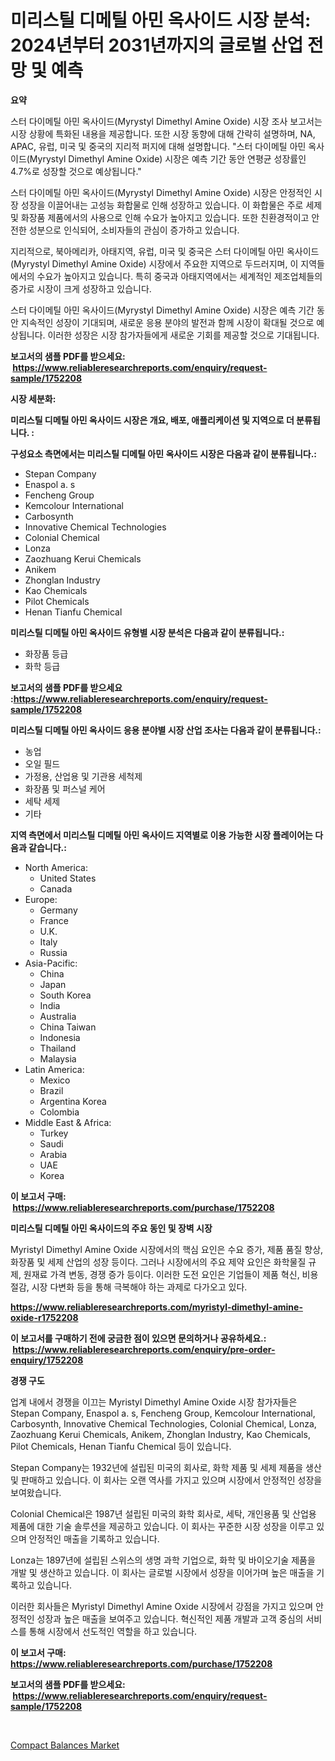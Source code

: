 <p><h1>미리스틸 디메틸 아민 옥사이드 시장 분석: 2024년부터 2031년까지의 글로벌 산업 전망 및 예측</h1></p><p><strong>요약</strong></p>
<p><p>스터 다이메틸 아민 옥사이드(Myrystyl Dimethyl Amine Oxide) 시장 조사 보고서는 시장 상황에 특화된 내용을 제공합니다. 또한 시장 동향에 대해 간략히 설명하며, NA, APAC, 유럽, 미국 및 중국의 지리적 퍼지에 대해 설명합니다. "스터 다이메틸 아민 옥사이드(Myrystyl Dimethyl Amine Oxide) 시장은 예측 기간 동안 연평균 성장률인 4.7%로 성장할 것으로 예상됩니다."</p><p>스터 다이메틸 아민 옥사이드(Myrystyl Dimethyl Amine Oxide) 시장은 안정적인 시장 성장을 이끌어내는 고성능 화합물로 인해 성장하고 있습니다. 이 화합물은 주로 세제 및 화장품 제품에서의 사용으로 인해 수요가 높아지고 있습니다. 또한 친환경적이고 안전한 성분으로 인식되어, 소비자들의 관심이 증가하고 있습니다.</p><p>지리적으로, 북아메리카, 아태지역, 유럽, 미국 및 중국은 스터 다이메틸 아민 옥사이드(Myrystyl Dimethyl Amine Oxide) 시장에서 주요한 지역으로 두드러지며, 이 지역들에서의 수요가 높아지고 있습니다. 특히 중국과 아태지역에서는 세계적인 제조업체들의 증가로 시장이 크게 성장하고 있습니다.</p><p>스터 다이메틸 아민 옥사이드(Myrystyl Dimethyl Amine Oxide) 시장은 예측 기간 동안 지속적인 성장이 기대되며, 새로운 응용 분야의 발전과 함께 시장이 확대될 것으로 예상됩니다. 이러한 성장은 시장 참가자들에게 새로운 기회를 제공할 것으로 기대됩니다.</p></p>
<p><strong>보고서의 샘플 PDF를 받으세요: &nbsp;<a href="https://www.reliableresearchreports.com/enquiry/request-sample/1752208">https://www.reliableresearchreports.com/enquiry/request-sample/1752208</a></strong></p>
<p><strong>시장 세분화:</strong></p>
<p><strong> 미리스틸 디메틸 아민 옥사이드 시장은 개요, 배포, 애플리케이션 및 지역으로 더 분류됩니다. :</strong></p>
<p><strong>구성요소 측면에서는 미리스틸 디메틸 아민 옥사이드 시장은 다음과 같이 분류됩니다.:</strong></p>
<p><ul><li>Stepan Company</li><li>Enaspol a. s</li><li>Fencheng Group</li><li>Kemcolour International</li><li>Carbosynth</li><li>Innovative Chemical Technologies</li><li>Colonial Chemical</li><li>Lonza</li><li>Zaozhuang Kerui Chemicals</li><li>Anikem</li><li>Zhonglan Industry</li><li>Kao Chemicals</li><li>Pilot Chemicals</li><li>Henan Tianfu Chemical</li></ul></p>
<p><strong> 미리스틸 디메틸 아민 옥사이드 유형별 시장 분석은 다음과 같이 분류됩니다.:</strong></p>
<p><ul><li>화장품 등급</li><li>화학 등급</li></ul></p>
<p><strong>보고서의 샘플 PDF를 받으세요 :<a href="https://www.reliableresearchreports.com/enquiry/request-sample/1752208">https://www.reliableresearchreports.com/enquiry/request-sample/1752208</a></strong></p>
<p><strong> 미리스틸 디메틸 아민 옥사이드 응용 분야별 시장 산업 조사는 다음과 같이 분류됩니다.:</strong></p>
<p><ul><li>농업</li><li>오일 필드</li><li>가정용, 산업용 및 기관용 세척제</li><li>화장품 및 퍼스널 케어</li><li>세탁 세제</li><li>기타</li></ul></p>
<p><strong>지역 측면에서 미리스틸 디메틸 아민 옥사이드 지역별로 이용 가능한 시장 플레이어는 다음과 같습니다.:</strong></p>
<p><ul>
    <li>
        North America:
        <ul>
            <li>United States</li>
            <li>Canada</li>
        </ul>
    </li>
    <li>
        Europe:
        <ul>
            <li>Germany</li>
            <li>France</li>
            <li>U.K.</li>
            <li>Italy</li>
            <li>Russia</li>
        </ul>
    </li>
    <li>
        Asia-Pacific:
        <ul>
            <li>China</li>
            <li>Japan</li>
            <li>South Korea</li>
            <li>India</li>
            <li>Australia</li>
            <li>China Taiwan</li>
            <li>Indonesia</li>
            <li>Thailand</li>
            <li>Malaysia</li>
        </ul>
    </li>
    <li>
        Latin America:
        <ul>
            <li>Mexico</li>
            <li>Brazil</li>
            <li>Argentina Korea</li>
            <li>Colombia</li>
        </ul>
    </li>
    <li>
        Middle East & Africa:
        <ul>
            <li>Turkey</li>
            <li>Saudi</li>
            <li>Arabia</li>
            <li>UAE</li>
            <li>Korea</li>
        </ul>
    </li>
    </ul></p>
<p><strong>이 보고서 구매: &nbsp;<a href="https://www.reliableresearchreports.com/purchase/1752208">https://www.reliableresearchreports.com/purchase/1752208</a></strong></p>
<p><strong>미리스틸 디메틸 아민 옥사이드의 주요 동인 및 장벽 시장</strong></p>
<p><p>Myristyl Dimethyl Amine Oxide 시장에서의 핵심 요인은 수요 증가, 제품 품질 향상, 화장품 및 세제 산업의 성장 등이다. 그러나 시장에서의 주요 제약 요인은 화학물질 규제, 원재료 가격 변동, 경쟁 증가 등이다. 이러한 도전 요인은 기업들이 제품 혁신, 비용 절감, 시장 다변화 등을 통해 극복해야 하는 과제로 다가오고 있다.</p></p>
<p><strong><a href="https://www.reliableresearchreports.com/myristyl-dimethyl-amine-oxide-r1752208">https://www.reliableresearchreports.com/myristyl-dimethyl-amine-oxide-r1752208</a></strong></p>
<p><strong>이 보고서를 구매하기 전에 궁금한 점이 있으면 문의하거나 공유하세요.: &nbsp;<a href="https://www.reliableresearchreports.com/enquiry/pre-order-enquiry/1752208">https://www.reliableresearchreports.com/enquiry/pre-order-enquiry/1752208</a></strong></p>
<p><strong>경쟁 구도</strong></p>
<p><p>업계 내에서 경쟁을 이끄는 Myristyl Dimethyl Amine Oxide 시장 참가자들은 Stepan Company, Enaspol a. s, Fencheng Group, Kemcolour International, Carbosynth, Innovative Chemical Technologies, Colonial Chemical, Lonza, Zaozhuang Kerui Chemicals, Anikem, Zhonglan Industry, Kao Chemicals, Pilot Chemicals, Henan Tianfu Chemical 등이 있습니다.</p><p>Stepan Company는 1932년에 설립된 미국의 회사로, 화학 제품 및 세제 제품을 생산 및 판매하고 있습니다. 이 회사는 오랜 역사를 가지고 있으며 시장에서 안정적인 성장을 보여왔습니다.</p><p>Colonial Chemical은 1987년 설립된 미국의 화학 회사로, 세탁, 개인용품 및 산업용 제품에 대한 기술 솔루션을 제공하고 있습니다. 이 회사는 꾸준한 시장 성장을 이루고 있으며 안정적인 매출을 기록하고 있습니다.</p><p>Lonza는 1897년에 설립된 스위스의 생명 과학 기업으로, 화학 및 바이오기술 제품을 개발 및 생산하고 있습니다. 이 회사는 글로벌 시장에서 성장을 이어가며 높은 매출을 기록하고 있습니다.</p><p>이러한 회사들은 Myristyl Dimethyl Amine Oxide 시장에서 강점을 가지고 있으며 안정적인 성장과 높은 매출을 보여주고 있습니다. 혁신적인 제품 개발과 고객 중심의 서비스를 통해 시장에서 선도적인 역할을 하고 있습니다.</p></p>
<p><strong>이 보고서 구매: &nbsp; <a href="https://www.reliableresearchreports.com/purchase/1752208">https://www.reliableresearchreports.com/purchase/1752208</a></strong></p>
<p><strong>보고서의 샘플 PDF를 받으세요: &nbsp;<a href="https://www.reliableresearchreports.com/enquiry/request-sample/1752208">https://www.reliableresearchreports.com/enquiry/request-sample/1752208</a></strong><strong></strong></p>
<p>&nbsp;</p>
<p><p><a href="https://github.com/ChiragRP21/Market-Research-Report-List-4/blob/main/compact-balances-market.md">Compact Balances Market</a></p></p>